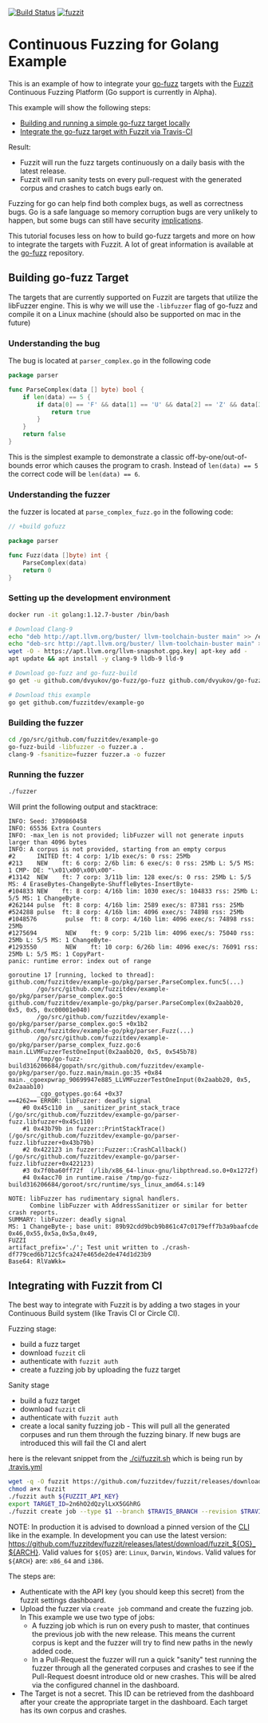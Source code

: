[![Build Status](https://travis-ci.org/fuzzitdev/example-go.svg?branch=master)](https://travis-ci.org/fuzzitdev/example-go)
[![fuzzit](https://app.fuzzit.dev/badge?org_id=hP8u8bNAda91Cnj0mKPX&branch=master)](https://fuzzit.dev)

# Continuous Fuzzing for Golang Example

This is an example of how to integrate your [go-fuzz](https://github.com/dvyukov/go-fuzz) targets with the
[Fuzzit](https://fuzzit.dev) Continuous Fuzzing Platform (Go support is currently in Alpha).

This example will show the following steps:
* [Building and running a simple go-fuzz target locally](#building-go-fuzz-target)
* [Integrate the go-fuzz target with Fuzzit via Travis-CI](#integrating-with-fuzzit-from-ci)

Result:
* Fuzzit will run the fuzz targets continuously on a daily basis with the latest release.
* Fuzzit will run sanity tests on every pull-request with the generated corpus and crashes to catch bugs early on.

Fuzzing for go can help find both complex bugs, as well as correctness bugs. Go is a safe language so memory corruption bugs
are very unlikely to happen, but some bugs can still have security [implications](https://blog.cloudflare.com/dns-parser-meet-go-fuzzer/).

This tutorial focuses less on how to build go-fuzz targets and more on how to integrate the targets with Fuzzit. A lot of 
great information is available at the [go-fuzz](https://github.com/dvyukov/go-fuzz) repository.

## Building go-fuzz Target

The targets that are currently supported on Fuzzit are targets that utilize the libFuzzer engine. This is why we will
use the `-libfuzzer` flag of go-fuzz and compile it on a Linux machine (should also be supported on mac in the future)

### Understanding the bug

The bug is located at `parser_complex.go` in the following code

```go
package parser

func ParseComplex(data [] byte) bool {
	if len(data) == 5 {
		if data[0] == 'F' && data[1] == 'U' && data[2] == 'Z' && data[3] == 'Z' && data[4] == 'I' && data[5] == 'T' {
			return true
		}
	}
	return false
}
```

This is the simplest example to demonstrate a classic off-by-one/out-of-bounds error which causes the program to crash.
Instead of `len(data) == 5` the correct code will be `len(data) == 6`.

### Understanding the fuzzer

the fuzzer is located at `parse_complex_fuzz.go` in the following code:

```go
// +build gofuzz

package parser

func Fuzz(data []byte) int {
	ParseComplex(data)
	return 0
}
```

### Setting up the development environment

```bash
docker run -it golang:1.12.7-buster /bin/bash

# Download Clang-9
echo "deb http://apt.llvm.org/buster/ llvm-toolchain-buster main" >> /etc/apt/sources.list
echo "deb-src http://apt.llvm.org/buster/ llvm-toolchain-buster main" >> /etc/apt/sources.list
wget -O - https://apt.llvm.org/llvm-snapshot.gpg.key| apt-key add -
apt update && apt install -y clang-9 lldb-9 lld-9

# Download go-fuzz and go-fuzz-build
go get -u github.com/dvyukov/go-fuzz/go-fuzz github.com/dvyukov/go-fuzz/go-fuzz-build

# Download this example
go get github.com/fuzzitdev/example-go
```

### Building the fuzzer

```bash
cd /go/src/github.com/fuzzitdev/example-go
go-fuzz-build -libfuzzer -o fuzzer.a .
clang-9 -fsanitize=fuzzer fuzzer.a -o fuzzer
```

### Running the fuzzer

```bash
./fuzzer
```

Will print the following output and stacktrace:

```text
INFO: Seed: 3709860458
INFO: 65536 Extra Counters
INFO: -max_len is not provided; libFuzzer will not generate inputs larger than 4096 bytes
INFO: A corpus is not provided, starting from an empty corpus
#2      INITED ft: 4 corp: 1/1b exec/s: 0 rss: 25Mb
#213    NEW    ft: 6 corp: 2/6b lim: 6 exec/s: 0 rss: 25Mb L: 5/5 MS: 1 CMP- DE: "\x01\x00\x00\x00"-
#13142  NEW    ft: 7 corp: 3/11b lim: 128 exec/s: 0 rss: 25Mb L: 5/5 MS: 4 EraseBytes-ChangeByte-ShuffleBytes-InsertByte-
#104833 NEW    ft: 8 corp: 4/16b lim: 1030 exec/s: 104833 rss: 25Mb L: 5/5 MS: 1 ChangeByte-
#262144 pulse  ft: 8 corp: 4/16b lim: 2589 exec/s: 87381 rss: 25Mb
#524288 pulse  ft: 8 corp: 4/16b lim: 4096 exec/s: 74898 rss: 25Mb
#1048576        pulse  ft: 8 corp: 4/16b lim: 4096 exec/s: 74898 rss: 25Mb
#1275694        NEW    ft: 9 corp: 5/21b lim: 4096 exec/s: 75040 rss: 25Mb L: 5/5 MS: 1 ChangeByte-
#1293550        NEW    ft: 10 corp: 6/26b lim: 4096 exec/s: 76091 rss: 25Mb L: 5/5 MS: 1 CopyPart-
panic: runtime error: index out of range

goroutine 17 [running, locked to thread]:
github.com/fuzzitdev/example-go/pkg/parser.ParseComplex.func5(...)
        /go/src/github.com/fuzzitdev/example-go/pkg/parser/parse_complex.go:5
github.com/fuzzitdev/example-go/pkg/parser.ParseComplex(0x2aabb20, 0x5, 0x5, 0xc00001e040)
        /go/src/github.com/fuzzitdev/example-go/pkg/parser/parse_complex.go:5 +0x1b2
github.com/fuzzitdev/example-go/pkg/parser.Fuzz(...)
        /go/src/github.com/fuzzitdev/example-go/pkg/parser/parse_complex_fuzz.go:6
main.LLVMFuzzerTestOneInput(0x2aabb20, 0x5, 0x545b78)
        /tmp/go-fuzz-build316206684/gopath/src/github.com/fuzzitdev/example-go/pkg/parser/go.fuzz.main/main.go:35 +0x84
main._cgoexpwrap_90699947e885_LLVMFuzzerTestOneInput(0x2aabb20, 0x5, 0x2aaab10)
        _cgo_gotypes.go:64 +0x37
==4262== ERROR: libFuzzer: deadly signal
    #0 0x45c110 in __sanitizer_print_stack_trace (/go/src/github.com/fuzzitdev/example-go/parser-fuzz.libfuzzer+0x45c110)
    #1 0x43b79b in fuzzer::PrintStackTrace() (/go/src/github.com/fuzzitdev/example-go/parser-fuzz.libfuzzer+0x43b79b)
    #2 0x422123 in fuzzer::Fuzzer::CrashCallback() (/go/src/github.com/fuzzitdev/example-go/parser-fuzz.libfuzzer+0x422123)
    #3 0x7f0ba60ff72f  (/lib/x86_64-linux-gnu/libpthread.so.0+0x1272f)
    #4 0x4acc70 in runtime.raise /tmp/go-fuzz-build316206684/goroot/src/runtime/sys_linux_amd64.s:149

NOTE: libFuzzer has rudimentary signal handlers.
      Combine libFuzzer with AddressSanitizer or similar for better crash reports.
SUMMARY: libFuzzer: deadly signal
MS: 1 ChangeByte-; base unit: 89b92cdd9bcb9b861c47c0179eff7b3a9baafcde
0x46,0x55,0x5a,0x5a,0x49,
FUZZI
artifact_prefix='./'; Test unit written to ./crash-df779ced6b712c5fca247e465de2de474d1d23b9
Base64: RlVaWkk=
```

## Integrating with Fuzzit from CI

The best way to integrate with Fuzzit is by adding a two stages in your Continuous Build system
(like Travis CI or Circle CI).

Fuzzing stage:

* build a fuzz target
* download `fuzzit` cli
* authenticate with `fuzzit auth`
* create a fuzzing job by uploading the fuzz target

Sanity stage
* build a fuzz target
* download `fuzzit` cli
* authenticate with `fuzzit auth`
* create a local sanity fuzzing job - This will pull all the generated corpuses and run them through
the fuzzing binary. If new bugs are introduced this will fail the CI and alert

here is the relevant snippet from the [./ci/fuzzit.sh](https://github.com/fuzzitdev/example-go/blob/master/ci/fuzzit.sh)
which is being run by [.travis.yml](https://github.com/fuzzitdev/example-go/blob/master/.travis.yml)

```bash
wget -q -O fuzzit https://github.com/fuzzitdev/fuzzit/releases/download/v2.0.0/fuzzit_Linux_x86_64
chmod a+x fuzzit
./fuzzit auth ${FUZZIT_API_KEY}
export TARGET_ID=2n6hO2dQzylLxX5GGhRG
./fuzzit create job --type $1 --branch $TRAVIS_BRANCH --revision $TRAVIS_COMMIT $TARGET_ID ./fuzzer
``` 

NOTE: In production it is advised to download a pinned version of the [CLI](https://github.com/fuzzitdev/fuzzit)
like in the example. In development you can use the latest version:
https://github.com/fuzzitdev/fuzzit/releases/latest/download/fuzzit_${OS}_${ARCH}.
Valid values for `${OS}` are: `Linux`, `Darwin`, `Windows`.
Valid values for `${ARCH}` are: `x86_64` and `i386`.

The steps are:
* Authenticate with the API key (you should keep this secret) from the fuzzit settings dashboard.
* Upload the fuzzer via `create job` command and create the fuzzing job. In This example we use two type of jobs:
    * A fuzzing job which is run on every push to master, that continues the previous job with the new release.
    This means the current corpus is kept and the fuzzer will try to find new paths in the newly added code.
    * In a Pull-Request the fuzzer will run a quick "sanity" test running the fuzzer through all the generated corpuses
    and crashes to see if the Pull-Request doesnt introduce old or new crashes. This will be alred via the configured
    channel in the dashboard.
* The Target is not a secret. This ID can be retrieved from the dashboard after your create the appropriate target in the dashboard.
Each target has its own corpus and crashes.
